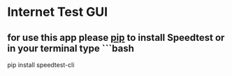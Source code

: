 # Internet Test GUI 

## for use this app please [pip](https://pypi.org/project/speedtest-cli) to install Speedtest or in your terminal type ```bash
pip install speedtest-cli
```
